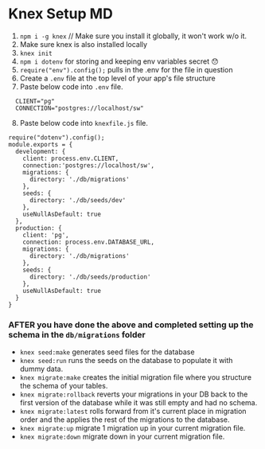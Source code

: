 # Knex Setup MD

1. `npm i -g knex` // Make sure you install it globally, it won't work w/o it.
2. Make sure knex is also installed locally
3. `knex init`
4. `npm i dotenv` for storing and keeping env variables secret 😯
5. `require("env").config();` pulls in the .env for the file in question
6. Create a `.env` file at the top level of your app's file structure
7. Paste below code into `.env` file.
  ```
    CLIENT="pg"
    CONNECTION="postgres://localhost/sw"
  ```
8. Paste below code into `knexfile.js` file.
  ```
  require("dotenv").config();
  module.exports = {
    development: {
      client: process.env.CLIENT,
      connection:'postgres://localhost/sw',
      migrations: {
        directory: './db/migrations'
      },
      seeds: {
        directory: './db/seeds/dev'
      },
      useNullAsDefault: true
    },
    production: {
      client: 'pg',
      connection: process.env.DATABASE_URL,
      migrations: {
        directory: './db/migrations'
      }, 
      seeds: {
        directory: './db/seeds/production'
      },
      useNullAsDefault: true
    }
  }
  ```

### AFTER you have done the above and completed setting up the schema in the `db/migrations` folder
 - `knex seed:make` generates seed files for the database
 - `knex seed:run` runs the seeds on the database to populate it with dummy data.
 - `knex migrate:make` creates the initial migration file where you structure the schema of your tables.
 - `knex migrate:rollback` reverts your migrations in your DB back to the first version of the database while it was still empty and had no schema.
 - `knex migrate:latest` rolls forward from it's current place in migration order and the applies the rest of the migrations to the database.
 - `knex migrate:up` migrate 1 migration up in your current migration file.
 - `knex migrate:down` migrate down in your current migration file.